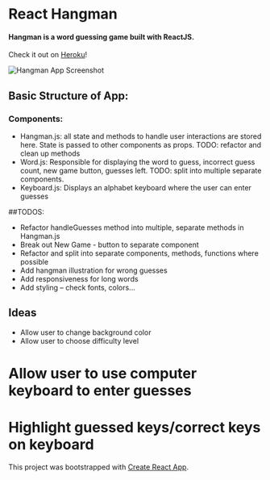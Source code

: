 # React Hangman

#### Hangman is a word guessing game built with ReactJS. 
Check it out on [Heroku](https://limitless-beyond-28378.herokuapp.com/)!

![Hangman App Screenshot](https://i.imgur.com/GFPrroj.png)

## Basic Structure of App:

### Components:
* Hangman.js: all state and methods to handle user interactions are stored here. State is passed to other components as props. TODO: refactor and clean up methods
* Word.js: Responsible for displaying the word to guess, incorrect guess count, new game button, guesses left. TODO: split into multiple separate components.
* Keyboard.js: Displays an alphabet keyboard where the user can enter guesses

##TODOS:

* Refactor handleGuesses method into multiple, separate methods in Hangman.js 
* Break out New Game - button to separate component
* Refactor and split into separate components, methods, functions where possible
* Add hangman illustration for wrong guesses
* Add responsiveness for long words
* Add styling – check fonts, colors...

## Ideas
* Allow user to change background color
* Allow user to choose difficulty level
# Allow user to use computer keyboard to enter guesses
# Highlight guessed keys/correct keys on keyboard


This project was bootstrapped with [Create React App](https://github.com/facebookincubator/create-react-app).

